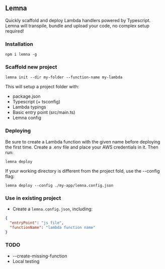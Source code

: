 ## Lemna

Quickly scaffold and deploy Lambda handlers powered by Typescript.
Lemna will transpile, bundle and upload your code, no complex setup required!

### Installation

```
npm i lemna -g
```

### Scaffold new project

```
lemna init --dir my-folder --function-name my-lambda
```

This will setup a project folder with:

- package.json
- Typescript (+ tsconfig)
- Lambda typings
- Basic entry point (src/main.ts)
- Lemna config

### Deploying

Be sure to create a Lambda function with the given name before deploying the first time.
Create a .env file and place your AWS credentials in it.
Then run:

```
lemna deploy
```

If your working directory is different from the project fold, use the --config flag:

```
lemna deploy --config ./my-app/lemna.config.json
```

### Use in existing project

- Create a `lemna.config.json`, including:

```json
{
  "entryPoint": "js file",
  "functionName": "lambda function name"
}
```

### TODO

- --create-missing-function
- Local testing
